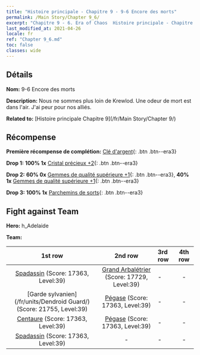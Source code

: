 ```yaml
---
title: "Histoire principale - Chapitre 9 - 9-6 Encore des morts"
permalink: /Main Story/Chapter 9_6/
excerpt: "Chapitre 9 - 6. Era of Chaos  Histoire principale - Chapitre 9_6. 9-6 Encore des morts"
last_modified_at: 2021-04-26
locale: fr
ref: "Chapter 9_6.md"
toc: false
classes: wide
---
```


## Détails

 **Nom:** 9-6 Encore des morts

 **Description:** Nous ne sommes plus loin de Krewlod. Une odeur de mort est dans l'air. J'ai peur pour nos alliés.

 **Related to:** [Histoire principale Chapitre 9](/fr/Main Story/Chapter 9/)

## Récompense

 **Première récompense de complétion:** [Clé d'argent](/ItemsFR/con_693/){: .btn .btn--era3}

 **Drop 1:** **100% 1x** [Cristal précieux +2](/ItemsFR/mat_31/){: .btn .btn--era3}

 **Drop 2:** **60% 0x** [Gemmes de qualité supérieure +1](/ItemsFR/mat_23/){: .btn .btn--era3}, **40% 1x** [Gemmes de qualité supérieure +1](/ItemsFR/mat_23/){: .btn .btn--era3}

 **Drop 3:** **100% 1x** [Parchemins de sorts](/ItemsFR/con_694/){: .btn .btn--era3}


## Fight against Team
 **Hero:** h_Adelaide

 **Team:**


  | 1st row | 2nd row | 3rd row | 4th row |
  |:----:|:----:|:----|:----:|
  | [Spadassin](/fr/units/Swordsman/) (Score: 17363, Level:39)  | [Grand Arbalétrier](/fr/units/Marksman/) (Score: 17729, Level:39)  | - | - |
  | [Garde sylvanien](/fr/units/Dendroid Guard/) (Score: 21755, Level:39)  | [Pégase](/fr/units/Pegasus/) (Score: 17363, Level:39)  | - | - |
  | [Centaure](/fr/units/Centaur/) (Score: 17363, Level:39)  | [Pégase](/fr/units/Pegasus/) (Score: 17363, Level:39)  | - | - |
  | [Spadassin](/fr/units/Swordsman/) (Score: 17363, Level:39)  | - | - | - |


